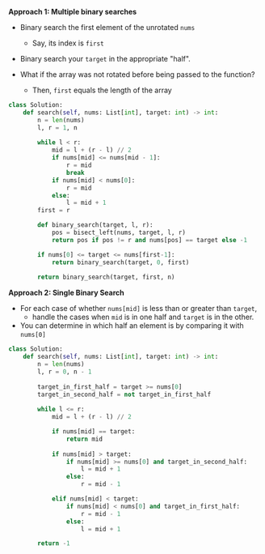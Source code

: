 **Approach 1: Multiple binary searches**

* Binary search the first element of the unrotated `nums`
	* Say, its index is `first`
* Binary search your `target` in the appropriate "half".

* What if the array was not rotated before being passed to the function?
	* Then, `first` equals the length of the array
```py
class Solution:
    def search(self, nums: List[int], target: int) -> int:
        n = len(nums)
        l, r = 1, n
        
        while l < r:
            mid = l + (r - l) // 2
            if nums[mid] <= nums[mid - 1]:
                r = mid
                break            
            if nums[mid] < nums[0]:
                r = mid
            else:
                l = mid + 1
        first = r

        def binary_search(target, l, r):            
            pos = bisect_left(nums, target, l, r)
            return pos if pos != r and nums[pos] == target else -1

        if nums[0] <= target <= nums[first-1]:
            return binary_search(target, 0, first)
        
        return binary_search(target, first, n)
```

**Approach 2: Single Binary Search**

* For each case of whether `nums[mid]` is less than or greater than `target`,
	* handle the cases when `mid` is in one half and `target` is in the other.
* You can determine in which half an element is by comparing it with `nums[0]`
```py
class Solution:
    def search(self, nums: List[int], target: int) -> int:
        n = len(nums)
        l, r = 0, n - 1
        
        target_in_first_half = target >= nums[0]
        target_in_second_half = not target_in_first_half
        
        while l <= r:
            mid = l + (r - l) // 2

            if nums[mid] == target:
                return mid
            
            if nums[mid] > target:
                if nums[mid] >= nums[0] and target_in_second_half:
                    l = mid + 1
                else:
                    r = mid - 1

            elif nums[mid] < target:
                if nums[mid] < nums[0] and target_in_first_half:
                    r = mid - 1
                else:
                    l = mid + 1

        return -1
```
